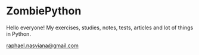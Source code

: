 ZombiePython
============
Hello everyone!
My exercises, studies, notes, tests, articles and lot of things in Python.

raphael.nasviana@gmail.com
